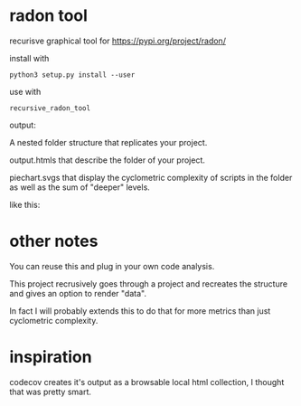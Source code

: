 # radon tool

recurisve graphical tool for https://pypi.org/project/radon/

install with

`python3 setup.py install --user`

use with

`recursive_radon_tool`

output:

A nested folder structure that replicates your project.

output.htmls that describe the folder of your project.

piechart.svgs that display the cyclometric complexity of scripts in the folder
as well as the sum of "deeper" levels.

like this:


# other notes

You can reuse this and plug in your own code analysis.

This project recrusively goes through a project and recreates the structure
and gives an option to render "data".

In fact I will probably extends this to do that for more metrics than
just cyclometric complexity.

# inspiration

codecov creates it's output as a browsable local html collection, I thought
that was pretty smart.
